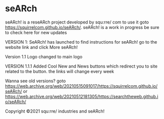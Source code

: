 # seARch
seARch! is a reseARch project developed by squ:rre/ com
to use it goto https://squirrelcom.github.io/seARch/. seARch! is a work in progress be sure to check here for new updates

VERSION 1:
SeARch! has launched to find instructions for seARch! go to the website link and click More seARch!


Version 1.1
Logo changed to main logo


VERSION 1.1.1
Added Cool New and News buttons which redirect you to site related to the button. the links will change every week


Wanna see old versions? goto https://web.archive.org/web/20210515091017/https://squirrelcom.github.io/seARch/ or https://web.archive.org/web/20210512181305/https://searchtheweb.github.io/seARch/


Copyright ©2021 squ:rre/ industries and seARch!


